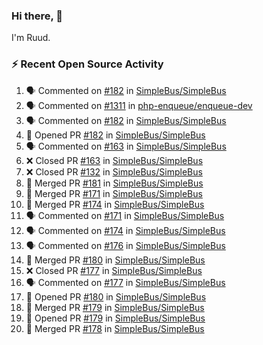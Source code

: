 ### Hi there, 👋

I'm Ruud.
 
### :zap: Recent Open Source Activity

<!--START_SECTION:activity-->
1. 🗣 Commented on [#182](https://github.com/SimpleBus/SimpleBus/pull/182#issuecomment-1681029340) in [SimpleBus/SimpleBus](https://github.com/SimpleBus/SimpleBus)
2. 🗣 Commented on [#1311](https://github.com/php-enqueue/enqueue-dev/pull/1311#issuecomment-1680925387) in [php-enqueue/enqueue-dev](https://github.com/php-enqueue/enqueue-dev)
3. 🗣 Commented on [#182](https://github.com/SimpleBus/SimpleBus/pull/182#issuecomment-1680907068) in [SimpleBus/SimpleBus](https://github.com/SimpleBus/SimpleBus)
4. 💪 Opened PR [#182](https://github.com/SimpleBus/SimpleBus/pull/182) in [SimpleBus/SimpleBus](https://github.com/SimpleBus/SimpleBus)
5. 🗣 Commented on [#163](https://github.com/SimpleBus/SimpleBus/pull/163#issuecomment-1680896444) in [SimpleBus/SimpleBus](https://github.com/SimpleBus/SimpleBus)
6. ❌ Closed PR [#163](https://github.com/SimpleBus/SimpleBus/pull/163) in [SimpleBus/SimpleBus](https://github.com/SimpleBus/SimpleBus)
7. ❌ Closed PR [#132](https://github.com/SimpleBus/SimpleBus/pull/132) in [SimpleBus/SimpleBus](https://github.com/SimpleBus/SimpleBus)
8. 🎉 Merged PR [#181](https://github.com/SimpleBus/SimpleBus/pull/181) in [SimpleBus/SimpleBus](https://github.com/SimpleBus/SimpleBus)
9. 🎉 Merged PR [#171](https://github.com/SimpleBus/SimpleBus/pull/171) in [SimpleBus/SimpleBus](https://github.com/SimpleBus/SimpleBus)
10. 🎉 Merged PR [#174](https://github.com/SimpleBus/SimpleBus/pull/174) in [SimpleBus/SimpleBus](https://github.com/SimpleBus/SimpleBus)
11. 🗣 Commented on [#171](https://github.com/SimpleBus/SimpleBus/pull/171#issuecomment-1680882897) in [SimpleBus/SimpleBus](https://github.com/SimpleBus/SimpleBus)
12. 🗣 Commented on [#174](https://github.com/SimpleBus/SimpleBus/pull/174#issuecomment-1680882660) in [SimpleBus/SimpleBus](https://github.com/SimpleBus/SimpleBus)
13. 🗣 Commented on [#176](https://github.com/SimpleBus/SimpleBus/pull/176#issuecomment-1680882352) in [SimpleBus/SimpleBus](https://github.com/SimpleBus/SimpleBus)
14. 🎉 Merged PR [#180](https://github.com/SimpleBus/SimpleBus/pull/180) in [SimpleBus/SimpleBus](https://github.com/SimpleBus/SimpleBus)
15. ❌ Closed PR [#177](https://github.com/SimpleBus/SimpleBus/pull/177) in [SimpleBus/SimpleBus](https://github.com/SimpleBus/SimpleBus)
16. 🗣 Commented on [#177](https://github.com/SimpleBus/SimpleBus/pull/177#issuecomment-1680419941) in [SimpleBus/SimpleBus](https://github.com/SimpleBus/SimpleBus)
17. 💪 Opened PR [#180](https://github.com/SimpleBus/SimpleBus/pull/180) in [SimpleBus/SimpleBus](https://github.com/SimpleBus/SimpleBus)
18. 🎉 Merged PR [#179](https://github.com/SimpleBus/SimpleBus/pull/179) in [SimpleBus/SimpleBus](https://github.com/SimpleBus/SimpleBus)
19. 💪 Opened PR [#179](https://github.com/SimpleBus/SimpleBus/pull/179) in [SimpleBus/SimpleBus](https://github.com/SimpleBus/SimpleBus)
20. 🎉 Merged PR [#178](https://github.com/SimpleBus/SimpleBus/pull/178) in [SimpleBus/SimpleBus](https://github.com/SimpleBus/SimpleBus)
<!--END_SECTION:activity-->
